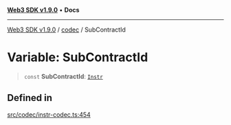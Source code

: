 [**Web3 SDK v1.9.0**](../../../README.md) • **Docs**

***

[Web3 SDK v1.9.0](../../../globals.md) / [codec](../README.md) / SubContractId

# Variable: SubContractId

> `const` **SubContractId**: [`Instr`](../type-aliases/Instr.md)

## Defined in

[src/codec/instr-codec.ts:454](https://github.com/Mystic-Nayy/alephium-web3/blob/ee41f5e0e7d7fb0b155fe62f05b2ac03772895ca/packages/web3/src/codec/instr-codec.ts#L454)
